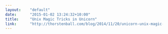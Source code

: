 ```yaml
---
layout:    "default"
date:      "2015-01-02 13:24:32+10:00"
title:     "Unix Magic Tricks in Unicorn"
link:      "http://thorstenball.com/blog/2014/11/20/unicorn-unix-magic-tricks/"
---
```

